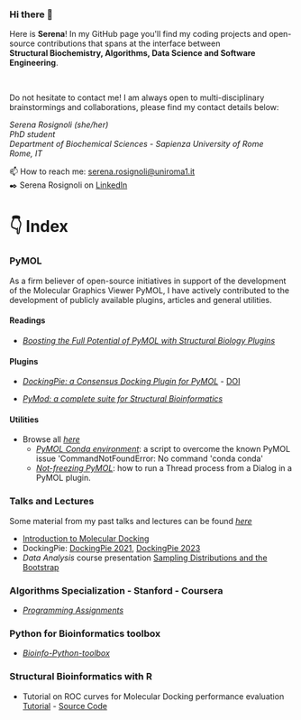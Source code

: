
### Hi there 👋

Here is **Serena**!
In my GitHub page you'll find my coding projects and open-source contributions that spans at the interface between <br />
**Structural Biochemistry, Algorithms, Data Science and Software Engineering**.

<br />

Do not hesitate to contact me! 
I am always open to multi-disciplinary brainstormings and collaborations, please find my contact details below:

*Serena Rosignoli (she/her) <br />
PhD student <br />
Department of Biochemical Sciences - Sapienza University of Rome <br />
Rome, IT <br />*

📫 How to reach me: serena.rosignoli@uniroma1.it <br />
:black_nib: Serena Rosignoli on [LinkedIn](https://www.linkedin.com/in/serenarosignoli97/)


# :point_down: Index
### PyMOL

As a firm believer of open-source initiatives in support of the development of the Molecular Graphics Viewer PyMOL, I have actively contributed to the development of publicly available plugins, articles and general utilities. 

#### Readings 

- [*Boosting the Full Potential of PyMOL with Structural Biology Plugins*](https://doi.org/10.3390/biom12121764)

#### Plugins

- [*DockingPie: a Consensus Docking Plugin for PyMOL*](https://github.com/paiardin/DockingPie "GitHub repository") - [DOI](https://doi.org/10.1093/bioinformatics/btac452 "Rosignoli et al., Bioinformatics, 2022")

- [*PyMod: a complete suite for Structural Bioinformatics*](https://github.com/pymodproject/pymod)

#### Utilities 

- Browse all [*here*](https://github.com/SerenaRosi/PyMOL-toolbox)
  * [*PyMOL Conda environment*](https://github.com/SerenaRosi/PyMOL-toolbox/blob/main/rosconda.py): a script to overcome the known PyMOL issue 'CommandNotFoundError: No command 'conda conda'
  * [*Not-freezing PyMOL*](https://github.com/SerenaRosi/PyMOL-toolbox/blob/main/PyMOLDialogThread.py): how to run a Thread process from a Dialog in a PyMOL plugin.

### Talks and Lectures

Some material from my past talks and lectures can be found [*here*](https://github.com/SerenaRosi/SerenaRosi_lectures)

* [Introduction to Molecular Docking](https://github.com/SerenaRosi/SerenaRosi_lectures/blob/main/Docking_introduction.pdf)
* DockingPie: [DockingPie 2021](https://github.com/SerenaRosi/SerenaRosi_lectures/blob/main/Poster_dockingpie_2021.pdf), [DockingPie 2023](https://github.com/SerenaRosi/SerenaRosi_lectures/blob/main/poster_dockingpie_2023.pdf)
* *Data Analysis* course presentation [Sampling Distributions and the Bootstrap](https://github.com/SerenaRosi/SerenaRosi_lectures/blob/main/sampling_distributions.pdf)

### Algorithms Specialization - Stanford - Coursera 

- [*Programming Assignments*](https://github.com/SerenaRosi/AlgorithmsSpecializationStanford)

### Python for Bioinformatics toolbox
- [*Bioinfo-Python-toolbox*](https://github.com/SerenaRosi/Bioinfo-Python-toolbox)

### Structural Bioinformatics with R
- Tutorial on ROC curves for Molecular Docking performance evaluation [Tutorial](
https://htmlpreview.github.io/?https://github.com/SerenaRosi/StructuralBioinformatics-R/blob/main/ROC_curves/roc_curves_molecular_docking.html ) - [Source Code](https://github.com/SerenaRosi/StructuralBioinformatics-R/blob/main/ROC_curves/roc_curves_molecular_docking.Rmd)

